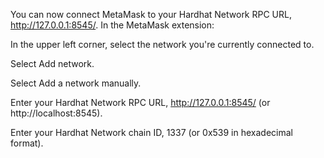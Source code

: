 You can now connect MetaMask to your Hardhat Network RPC URL, http://127.0.0.1:8545/. In the MetaMask extension:

In the upper left corner, select the network you're currently connected to.

Select Add network.

Select Add a network manually.

Enter your Hardhat Network RPC URL, http://127.0.0.1:8545/ (or http://localhost:8545).

Enter your Hardhat Network chain ID, 1337 (or 0x539 in hexadecimal format).
